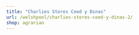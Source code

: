 ```yaml
---
title: "Charlies Stores Coed y Dinas"
url: /welshpool/charlies-stores-coed-y-dinas-2/
shop: agrarian
---
```

